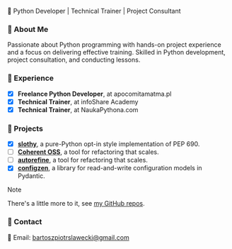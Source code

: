 🚀 Python Developer | Technical Trainer | Project Consultant

### 🔹 About Me
Passionate about Python programming with hands-on project experience and a focus on delivering effective training. Skilled in Python development, project consultation, and conducting lessons.

### 🔹 Experience
- [x] **Freelance Python Developer**, at apocomitamatma.pl
- [x] **Technical Trainer**, at infoShare Academy
- [x] **Technical Trainer**, at NaukaPythona.com

### 🔹 Projects
- [x] [**slothy**](https://github.com/bswck/slothy), a pure-Python opt-in style implementation of PEP 690.
- [ ] [**Coherent OSS**](https://github.com/bswck/autorefine), a tool for refactoring that scales.
- [ ] [**autorefine**](https://github.com/bswck/autorefine), a tool for refactoring that scales.
- [x] [**configzen**](https://github.com/bswck/autorefine), a library for read-and-write configuration models in Pydantic.

> [!Note]
> There's a little more to it, see [my GitHub repos](https://github.com/bswck?tab=repositories).

### 🔹 Contact
📧 Email: bartoszpiotrslawecki@gmail.com
